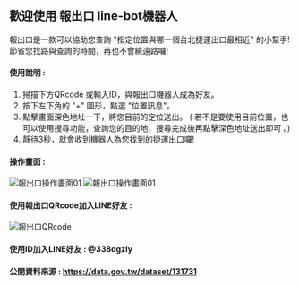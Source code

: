 ## 歡迎使用 報出口 line-bot機器人

報出口是一款可以協助您查詢 "指定位置與哪一個台北捷運出口最相近" 的小幫手!  節省您找路與查詢的時間，再也不會繞遠路囉!

#### 使用說明 :
1. 掃描下方QRcode 或輸入ID，與報出口機器人成為好友。
2. 按下左下角的 "+" 圖形，點選 "位置訊息"。
3. 點擊畫面深色地址一下，將您目前的定位送出。
( 若不是要使用目前位置，也可以使用搜尋功能，查詢您的目的地，搜尋完成後再點擊深色地址送出即可 。)
4. 靜待3秒，就會收到機器人為您找到的捷運出口囉!

#### 操作畫面 :
![報出口操作畫面01](https://i.imgur.com/wH3t6OZ.png) ![報出口操作畫面01](https://i.imgur.com/R0LVGnD.png)


#### 使用報出口QRcode加入LINE好友 : 
![報出口QRcode](https://i.imgur.com/69e3S2O.png)
#### 使用ID加入LINE好友 : @338dgzly

#### 公開資料來源 : https://data.gov.tw/dataset/131731